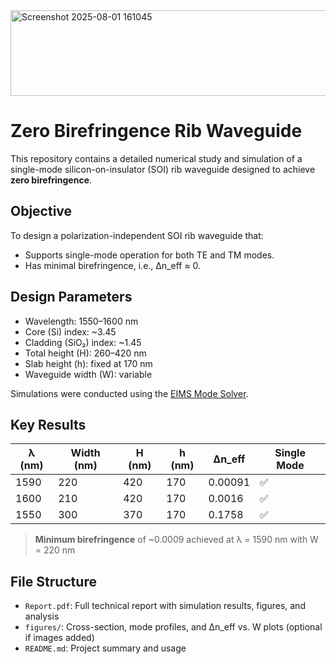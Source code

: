 <img width="538" height="137" alt="Screenshot 2025-08-01 161045" src="https://github.com/user-attachments/assets/f3a667c9-07a4-4cc0-b75f-44b1c574a6f3" />

# Zero Birefringence Rib Waveguide

This repository contains a detailed numerical study and simulation of a single-mode silicon-on-insulator (SOI) rib waveguide designed to achieve **zero birefringence**.

## Objective

To design a polarization-independent SOI rib waveguide that:
- Supports single-mode operation for both TE and TM modes.
- Has minimal birefringence, i.e., Δn_eff ≈ 0.

## Design Parameters

- Wavelength: 1550–1600 nm
- Core (Si) index: ~3.45
- Cladding (SiO₂) index: ~1.45
- Total height (H): 260–420 nm
- Slab height (h): fixed at 170 nm
- Waveguide width (W): variable

Simulations were conducted using the [EIMS Mode Solver](https://www.computational-photonics.eu/eims.html).

## Key Results

| λ (nm) | Width (nm) | H (nm) | h (nm) | Δn_eff | Single Mode |
|--------|-------------|--------|--------|---------|--------------|
| 1590   | 220         | 420    | 170    | 0.00091 | ✅ |
| 1600   | 210         | 420    | 170    | 0.0016  | ✅ |
| 1550   | 300         | 370    | 170    | 0.1758  | ✅ |

> **Minimum birefringence** of ~0.0009 achieved at λ = 1590 nm with W = 220 nm

## File Structure

- `Report.pdf`: Full technical report with simulation results, figures, and analysis
- `figures/`: Cross-section, mode profiles, and Δn_eff vs. W plots (optional if images added)
- `README.md`: Project summary and usage
